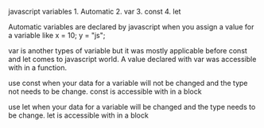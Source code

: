 javascript variables
    1. Automatic
    2. var
    3. const
    4. let

Automatic variables are declared by javascript when you assign a value for a variable like
x = 10;
y = "js";

var is another types of variable but it was mostly applicable before const and let comes to javascript world. A value declared with var was accessible with in a function.

use const when your data for a variable will not be changed and the type not needs to be change. const is accessible with in a block

use let when your data for a variable will be changed and the type needs to be change. let is accessible with in a block